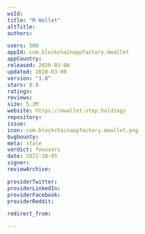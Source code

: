 ```yaml
---
wsId: 
title: "M Wallet"
altTitle: 
authors:

users: 500
appId: com.blockchainappfactory.mwallet
appCountry: 
released: 2020-03-08
updated: 2020-03-09
version: "1.0"
stars: 0.0
ratings: 
reviews: 
size: 5.2M
website: https://mwallet.step.holdings
repository: 
issue: 
icon: com.blockchainappfactory.mwallet.png
bugbounty: 
meta: stale
verdict: fewusers
date: 2021-10-05
signer: 
reviewArchive:

providerTwitter: 
providerLinkedIn: 
providerFacebook: 
providerReddit: 

redirect_from:

---
```


